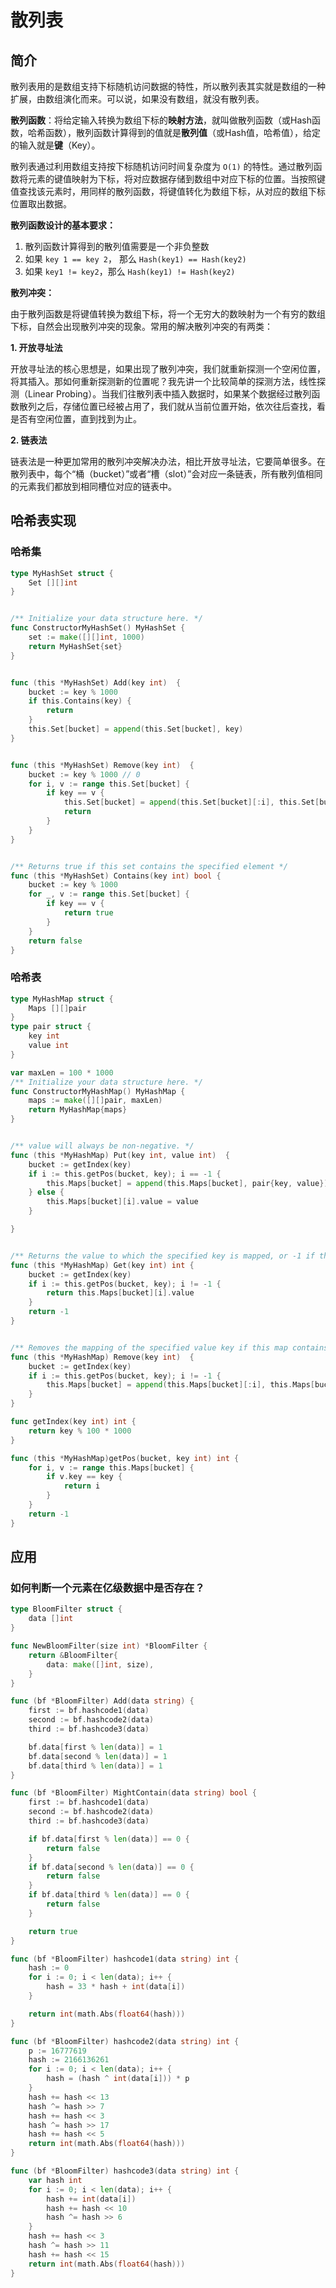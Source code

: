 # 散列表

## 简介

散列表用的是数组支持下标随机访问数据的特性，所以散列表其实就是数组的一种扩展，由数组演化而来。可以说，如果没有数组，就没有散列表。

**散列函数**：将给定输入转换为数组下标的**映射方法**，就叫做散列函数（或Hash函数，哈希函数），散列函数计算得到的值就是**散列值**（或Hash值，哈希值），给定的输入就是**键**（Key）。

散列表通过利用数组支持按下标随机访问时间复杂度为 `O(1)` 的特性。通过散列函数将元素的键值映射为下标，将对应数据存储到数组中对应下标的位置。当按照键值查找该元素时，用同样的散列函数，将键值转化为数组下标，从对应的数组下标位置取出数据。

**散列函数设计的基本要求：**

1. 散列函数计算得到的散列值需要是一个非负整数
2. 如果 `key 1 == key 2`， 那么 `Hash(key1) == Hash(key2)`
3. 如果 `key1 != key2`，那么 `Hash(key1) != Hash(key2)`



**散列冲突：**

由于散列函数是将键值转换为数组下标，将一个无穷大的数映射为一个有穷的数组下标，自然会出现散列冲突的现象。常用的解决散列冲突的有两类：

**1. 开放寻址法**

开放寻址法的核心思想是，如果出现了散列冲突，我们就重新探测一个空闲位置，将其插入。那如何重新探测新的位置呢？我先讲一个比较简单的探测方法，线性探测（Linear Probing）。当我们往散列表中插入数据时，如果某个数据经过散列函数散列之后，存储位置已经被占用了，我们就从当前位置开始，依次往后查找，看是否有空闲位置，直到找到为止。

**2. 链表法**

链表法是一种更加常用的散列冲突解决办法，相比开放寻址法，它要简单很多。在散列表中，每个“桶（bucket）”或者“槽（slot）”会对应一条链表，所有散列值相同的元素我们都放到相同槽位对应的链表中。 



## 哈希表实现

### 哈希集

```go
type MyHashSet struct {
	Set [][]int
}


/** Initialize your data structure here. */
func ConstructorMyHashSet() MyHashSet {
	set := make([][]int, 1000)
	return MyHashSet{set}
}


func (this *MyHashSet) Add(key int)  {
	bucket := key % 1000
	if this.Contains(key) {
		return
	}
	this.Set[bucket] = append(this.Set[bucket], key)
}


func (this *MyHashSet) Remove(key int)  {
	bucket := key % 1000 // 0
	for i, v := range this.Set[bucket] {
		if key == v {
			this.Set[bucket] = append(this.Set[bucket][:i], this.Set[bucket][i+1:]...)
			return
		}
	}
}


/** Returns true if this set contains the specified element */
func (this *MyHashSet) Contains(key int) bool {
	bucket := key % 1000
	for _, v := range this.Set[bucket] {
		if key == v {
			return true
		}
	}
	return false
}
```



### 哈希表

```go
type MyHashMap struct {
	Maps [][]pair
}
type pair struct {
	key int
	value int
}

var maxLen = 100 * 1000
/** Initialize your data structure here. */
func ConstructorMyHashMap() MyHashMap {
	maps := make([][]pair, maxLen)
	return MyHashMap{maps}
}


/** value will always be non-negative. */
func (this *MyHashMap) Put(key int, value int)  {
	bucket := getIndex(key)
	if i := this.getPos(bucket, key); i == -1 {
		this.Maps[bucket] = append(this.Maps[bucket], pair{key, value})
	} else {
		this.Maps[bucket][i].value = value
	}

}


/** Returns the value to which the specified key is mapped, or -1 if this map contains no mapping for the key */
func (this *MyHashMap) Get(key int) int {
	bucket := getIndex(key)
	if i := this.getPos(bucket, key); i != -1 {
		return this.Maps[bucket][i].value
	}
	return -1
}


/** Removes the mapping of the specified value key if this map contains a mapping for the key */
func (this *MyHashMap) Remove(key int)  {
	bucket := getIndex(key)
	if i := this.getPos(bucket, key); i != -1 {
		this.Maps[bucket] = append(this.Maps[bucket][:i], this.Maps[bucket][i+1:]...)
	}
}

func getIndex(key int) int {
	return key % 100 * 1000
}

func (this *MyHashMap)getPos(bucket, key int) int {
	for i, v := range this.Maps[bucket] {
		if v.key == key {
			return i
		}
	}
	return -1
}
```

## 应用

### 如何判断一个元素在亿级数据中是否存在？

```go
type BloomFilter struct {
	data []int
}

func NewBloomFilter(size int) *BloomFilter {
	return &BloomFilter{
		data: make([]int, size),
	}
}

func (bf *BloomFilter) Add(data string) {
	first := bf.hashcode1(data)
	second := bf.hashcode2(data)
	third := bf.hashcode3(data)

	bf.data[first % len(data)] = 1
	bf.data[second % len(data)] = 1
	bf.data[third % len(data)] = 1
}

func (bf *BloomFilter) MightContain(data string) bool {
	first := bf.hashcode1(data)
	second := bf.hashcode2(data)
	third := bf.hashcode3(data)

	if bf.data[first % len(data)] == 0 {
		return false
	}
	if bf.data[second % len(data)] == 0 {
		return false
	}
	if bf.data[third % len(data)] == 0 {
		return false
	}

	return true
}

func (bf *BloomFilter) hashcode1(data string) int {
	hash := 0
	for i := 0; i < len(data); i++ {
		hash = 33 * hash + int(data[i])
	}

	return int(math.Abs(float64(hash)))
}

func (bf *BloomFilter) hashcode2(data string) int {
	p := 16777619
	hash := 2166136261
	for i := 0; i < len(data); i++ {
		hash = (hash ^ int(data[i])) * p
	}
	hash += hash << 13
	hash ^= hash >> 7
	hash += hash << 3
	hash ^= hash >> 17
	hash += hash << 5
	return int(math.Abs(float64(hash)))
}

func (bf *BloomFilter) hashcode3(data string) int {
	var hash int
	for i := 0; i < len(data); i++ {
		hash += int(data[i])
		hash += hash << 10
		hash ^= hash >> 6
	}
	hash += hash << 3
	hash ^= hash >> 11
	hash += hash << 15
	return int(math.Abs(float64(hash)))
}
```

